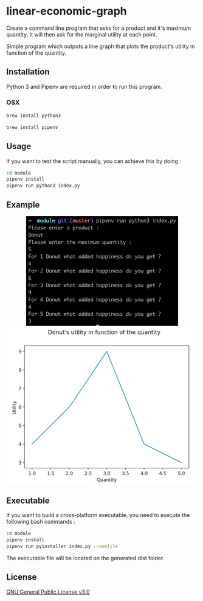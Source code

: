 # linear-economic-graph
Create a command line program that asks for a product and it's maximum quantity. 
It will then ask for the marginal utility at each point.

Simple program which outputs a line graph that plots the product's utility in function of the quantity.

## Installation

Python 3 and Pipenv are required in order to run this program.

### OSX

```bash
brew install python3
```
```bash
brew install pipenv
```

## Usage

If you want to test the script manually, you can achieve this by doing :

```bash
cd module
pipenv install
pipenv run python3 index.py
```

## Example

<p align="center">
    <img src="assets/cli-example.png" width="400">
    <img src="assets/graph-example.png" width="650">
</p>

## Executable

If you want to build a cross-platform executable, you need to execute the following bash commands :

```bash
cd module
pipenv install
pipenv run pyinstaller index.py --onefile
```

The executable file will be located on the generated dist folder.

## License

[GNU General Public License v3.0](https://www.gnu.org/licenses/gpl-3.0.en.html)
